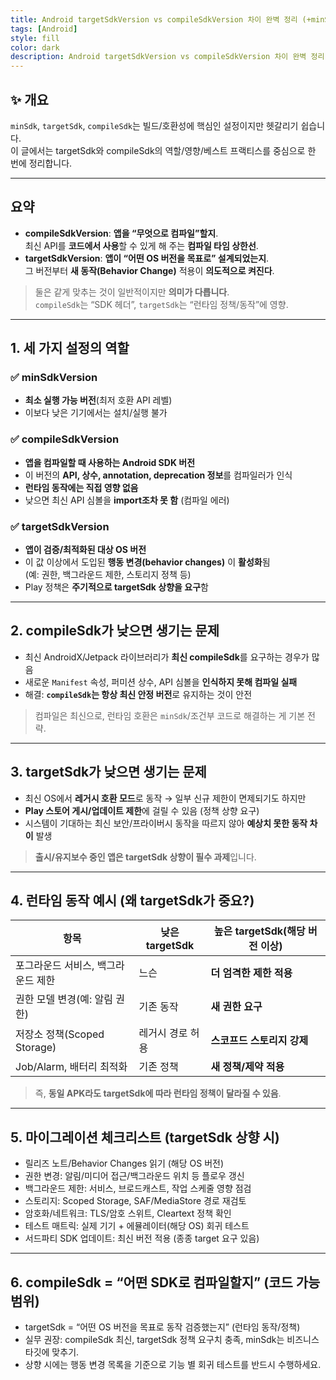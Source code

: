 ```yaml
---
title: Android targetSdkVersion vs compileSdkVersion 차이 완벽 정리 (+minSdk, 설정 팁)
tags: [Android]
style: fill
color: dark
description: Android targetSdkVersion vs compileSdkVersion 차이 완벽 정리 (+minSdk, 설정 팁)
---
```


## ✨ 개요

`minSdk`, `targetSdk`, `compileSdk`는 빌드/호환성에 핵심인 설정이지만 헷갈리기 쉽습니다.  
이 글에서는 targetSdk와 compileSdk의 역할/영향/베스트 프랙티스를 중심으로 한 번에 정리합니다.

---

## 요약

- **compileSdkVersion**: **앱을 “무엇으로 컴파일”할지**.  
  최신 API를 **코드에서 사용**할 수 있게 해 주는 **컴파일 타임 상한선**.
- **targetSdkVersion**: **앱이 “어떤 OS 버전을 목표로” 설계되었는지**.  
  그 버전부터 **새 동작(Behavior Change)** 적용이 **의도적으로 켜진다**.

> 둘은 같게 맞추는 것이 일반적이지만 **의미가 다릅니다**.  
> `compileSdk`는 “SDK 헤더”, `targetSdk`는 “런타임 정책/동작”에 영향.

---

## 1. 세 가지 설정의 역할

### ✅ minSdkVersion
- **최소 실행 가능 버전**(최저 호환 API 레벨)
- 이보다 낮은 기기에서는 설치/실행 불가

### ✅ compileSdkVersion
- **앱을 컴파일할 때 사용하는 Android SDK 버전**
- 이 버전의 **API, 상수, annotation, deprecation 정보**를 컴파일러가 인식
- **런타임 동작에는 직접 영향 없음**
- 낮으면 최신 API 심볼을 **import조차 못 함** (컴파일 에러)

### ✅ targetSdkVersion
- **앱이 검증/최적화된 대상 OS 버전**
- 이 값 이상에서 도입된 **행동 변경(behavior changes)** 이 **활성화**됨  
  (예: 권한, 백그라운드 제한, 스토리지 정책 등)
- Play 정책은 **주기적으로 targetSdk 상향을 요구**함

---

## 2. compileSdk가 낮으면 생기는 문제

- 최신 AndroidX/Jetpack 라이브러리가 **최신 compileSdk**를 요구하는 경우가 많음
- 새로운 `Manifest` 속성, 퍼미션 상수, API 심볼을 **인식하지 못해 컴파일 실패**
- 해결: **`compileSdk`는 항상 최신 안정 버전**로 유지하는 것이 안전

> 컴파일은 최신으로, 런타임 호환은 `minSdk`/조건부 코드로 해결하는 게 기본 전략.

---

## 3. targetSdk가 낮으면 생기는 문제

- 최신 OS에서 **레거시 호환 모드**로 동작 → 일부 신규 제한이 면제되기도 하지만
- **Play 스토어 게시/업데이트 제한**에 걸릴 수 있음 (정책 상향 요구)
- 시스템이 기대하는 최신 보안/프라이버시 동작을 따르지 않아 **예상치 못한 동작 차이** 발생

> **출시/유지보수 중인 앱은 targetSdk 상향이 필수 과제**입니다.

---

## 4. 런타임 동작 예시 (왜 targetSdk가 중요?)

| 항목 | 낮은 targetSdk | 높은 targetSdk(해당 버전 이상) |
|---|---|---|
| 포그라운드 서비스, 백그라운드 제한 | 느슨 | **더 엄격한 제한 적용** |
| 권한 모델 변경(예: 알림 권한) | 기존 동작 | **새 권한 요구** |
| 저장소 정책(Scoped Storage) | 레거시 경로 허용 | **스코프드 스토리지 강제** |
| Job/Alarm, 배터리 최적화 | 기존 정책 | **새 정책/제약 적용** |

> 즉, **동일 APK라도 targetSdk에 따라 런타임 정책이 달라질 수 있음**.

---

## 5. 마이그레이션 체크리스트 (targetSdk 상향 시)

- 릴리즈 노트/Behavior Changes 읽기 (해당 OS 버전)
- 권한 변경: 알림/미디어 접근/백그라운드 위치 등 플로우 갱신
- 백그라운드 제한: 서비스, 브로드캐스트, 작업 스케줄 영향 점검
- 스토리지: Scoped Storage, SAF/MediaStore 경로 재검토
- 암호화/네트워크: TLS/암호 스위트, Cleartext 정책 확인
- 테스트 매트릭: 실제 기기 + 에뮬레이터(해당 OS) 회귀 테스트
- 서드파티 SDK 업데이트: 최신 버전 적용 (종종 target 요구 있음)

---

## 6. compileSdk = “어떤 SDK로 컴파일할지” (코드 가능 범위)

- targetSdk = “어떤 OS 버전을 목표로 동작 검증했는지” (런타임 동작/정책)
- 실무 권장: compileSdk 최신, targetSdk 정책 요구치 충족, minSdk는 비즈니스 타깃에 맞추기.
- 상향 시에는 행동 변경 목록을 기준으로 기능 별 회귀 테스트를 반드시 수행하세요.